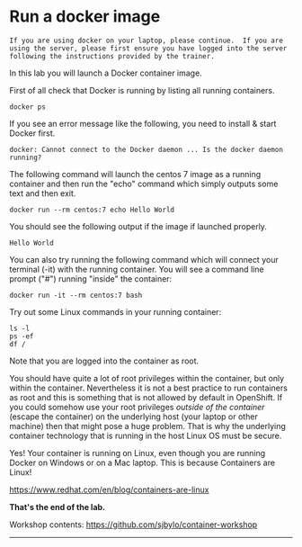 # Run a docker image

`If you are using docker on your laptop, please continue.  If you are using the server, please
first ensure you have logged into the server following the instructions provided by the trainer.`

In this lab you will launch a Docker container image. 

First of all check that Docker is running by listing all running containers. 

```
docker ps 
```

If you see an error message like the following, you need to install & start Docker first.

```
docker: Cannot connect to the Docker daemon ... Is the docker daemon running?
```

The following command will launch the centos 7 image as a running container and then run the "echo"
command which simply outputs some text and then exit. 

```
docker run --rm centos:7 echo Hello World
```

You should see the following output if the image if launched properly. 

```
Hello World
```

You can also try running the following command which will connect your terminal (-it) with the running container.
You will see a command line prompt ("#") running "inside" the container:

```
docker run -it --rm centos:7 bash
```

Try out some Linux commands in your running container:

```
ls -l
ps -ef
df /
```

Note that you are logged into the container as root. 

You should have quite a lot of root privileges within the
container, but only within the container. Nevertheless it is not a best practice to run containers
as root and this is something that is not allowed by default in OpenShift. 
If you could somehow use your root privileges _outside of the container_ (escape the container) on the underlying host (your laptop or 
other machine) then that might pose a huge problem.  That is why the underlying container technology that is 
running in the host Linux OS must be secure. 

Yes!  Your container is running on Linux, even though you are running Docker on Windows or on a Mac
laptop. This is because Containers are Linux!

https://www.redhat.com/en/blog/containers-are-linux


**That's the end of the lab.**

Workshop contents: https://github.com/sjbylo/container-workshop

---
